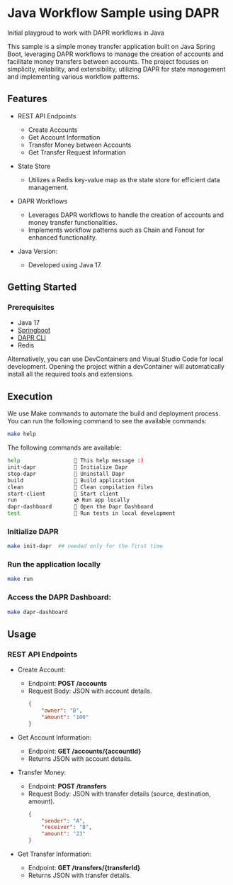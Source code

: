 # Java Workflow Sample using DAPR
Initial playgroud to work with DAPR workflows in Java

This sample is a simple money transfer application built on Java Spring Boot, leveraging DAPR workflows to manage the creation of accounts and facilitate money transfers between accounts. The project focuses on simplicity, reliability, and extensibility, utilizing DAPR for state management and implementing various workflow patterns.

## Features

- REST API Endpoints
    - Create Accounts
    - Get Account Information
    - Transfer Money between Accounts
    - Get Transfer Request Information

- State Store
    - Utilizes a Redis key-value map as the state store for efficient data management.

- DAPR Workflows
    - Leverages DAPR workflows to handle the creation of accounts and money transfer functionalities.
    - Implements workflow patterns such as Chain and Fanout for enhanced functionality.
- Java Version:
    - Developed using Java 17.

## Getting Started

### Prerequisites
- Java 17
- [Springboot](https://spring.io/projects/spring-boot)
- [DAPR CLI](https://docs.dapr.io/getting-started/install-dapr-cli/)
- Redis

Alternatively, you can use DevContainers and Visual Studio Code for local development. Opening the project within a devContainer will automatically install all the required tools and extensions.


## Execution

We use Make commands to automate the build and deployment process. You can run the following command to see the available commands:

```bash
make help
```
The following commands are available:
```bash
help                 💬 This help message :)
init-dapr            🧹 Initialize Dapr
stop-dapr            🧹 Uninstall Dapr
build                🧹 Build application
clean                🧹 Clean compilation files
start-client         🚀 Start client
run                  💿 Run app locally
dapr-dashboard       🔬 Open the Dapr Dashboard
test                 🧪 Run tests in local development

```

### Initialize DAPR

```bash
make init-dapr  ## needed only for the first time
```

### Run the application locally

```bash
make run
```

### Access the DAPR Dashboard:

```bash
make dapr-dashboard
```

## Usage

### REST API Endpoints

- Create Account:
    - Endpoint: **POST /accounts**
    - Request Body: JSON with account details.
        ```json
        {
            "owner": "B",
            "amount": "100"
        }
        ```

- Get Account Information:
    - Endpoint: **GET /accounts/{accountId}**
    - Returns JSON with account details.

- Transfer Money:
    - Endpoint: **POST /transfers**
    - Request Body: JSON with transfer details (source, destination, amount).
        ```json
        {
            "sender": "A",
            "receiver": "B",
            "amount": "23"
        }
        ```

- Get Transfer Information:
    - Endpoint: **GET /transfers/{transferId}**
    - Returns JSON with transfer details.
